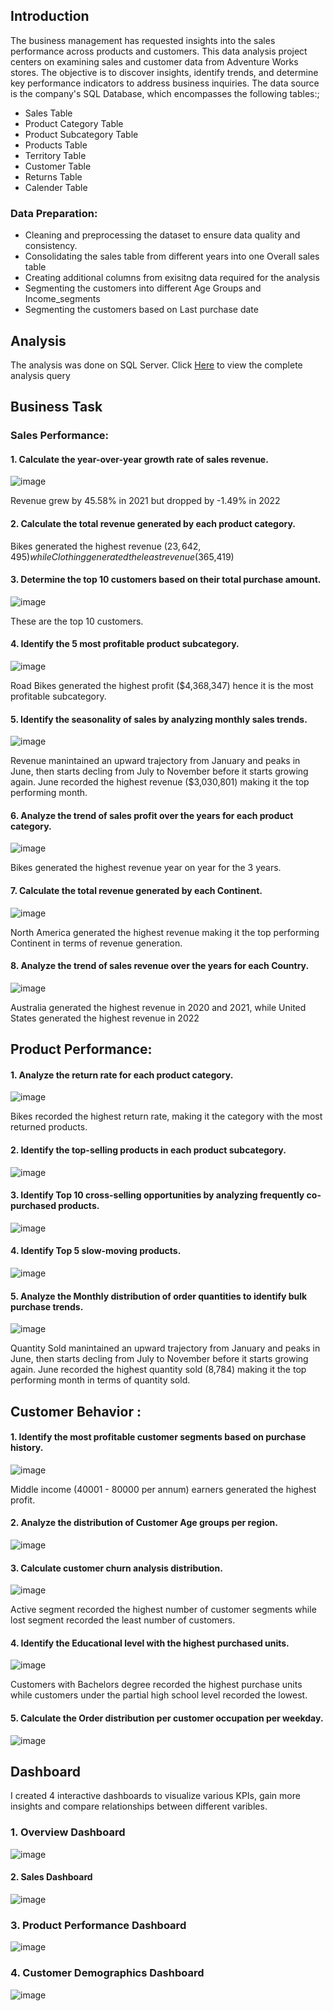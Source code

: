 
## Introduction

The business management has requested insights into the sales performance across products and customers. This data analysis project centers on examining sales and customer data from Adventure Works stores. The objective is to discover insights, identify trends, and determine key performance indicators to address business inquiries. The data source is the company's SQL Database, which encompasses the following tables:;

- Sales Table
- Product Category Table
- Product Subcategory Table
- Products Table
- Territory Table
- Customer Table
- Returns Table
- Calender Table

### Data Preparation:

- Cleaning and preprocessing the dataset to ensure data quality and consistency.
- Consolidating the sales table from different years into one Overall sales table
- Creating additional columns from exisitng data required for the analysis
- Segmenting the customers into different Age Groups and Income_segments
- Segmenting the customers based on Last purchase date

## Analysis
The analysis was done on SQL Server. Click [Here](https://github.com/Ernest-30/Adworks-Business-Tasks/blob/main/Adventure_works_task_query.sql) to view the complete analysis query

## Business Task

### Sales Performance:

#### 1.	Calculate the year-over-year growth rate of sales revenue.

![image](https://github.com/Ernest-30/Adworks-Business-Tasks/assets/123366282/955b040c-4ecc-444a-8174-32a5832e7a1c)

   Revenue grew by 45.58% in 2021 but dropped by -1.49% in 2022

   
#### 2.	Calculate the total revenue generated by each product category.


Bikes generated the highest revenue ($23,642,495) while Clothing generated the least revenue ($365,419)



#### 3.	Determine the top 10 customers based on their total purchase amount.

   ![image](https://github.com/Ernest-30/Adworks-Business-Tasks/assets/123366282/b2e265b3-4ed5-4837-ad45-6cceea8dc2ca)

These are the top 10 customers.


#### 4.	Identify the 5 most profitable product subcategory.

![image](https://github.com/Ernest-30/Adworks-Business-Tasks/assets/123366282/0a12dafa-14e6-4631-b9f4-a093b608b487)

Road Bikes generated the highest profit ($4,368,347) hence it is the most profitable subcategory.



#### 5.	Identify the seasonality of sales by analyzing monthly sales trends.

![image](https://github.com/Ernest-30/Adworks-Business-Tasks/assets/123366282/8e3472aa-006a-4a27-964f-484cbc72f45b)

Revenue manintained an upward trajectory from January and peaks in June, then starts decling from July to November before it starts growing again. June recorded the highest revenue ($3,030,801)
making it the top performing month.



#### 6.	Analyze the trend of sales profit over the years for each product category.

![image](https://github.com/Ernest-30/Adworks-Business-Tasks/assets/123366282/b7bf203d-35d1-4c72-b16b-591bc972c044)

 Bikes generated the highest revenue year on year for the 3 years.


 
#### 7.	Calculate the total revenue generated by each Continent.

![image](https://github.com/Ernest-30/Adworks-Business-Tasks/assets/123366282/9575bb54-1f12-4338-abe4-768ced164a14)

   North America generated the highest revenue making it the top performing Continent in terms of revenue generation.
   

 
#### 8.	Analyze the trend of sales revenue over the years for each Country.

![image](https://github.com/Ernest-30/Adworks-Business-Tasks/assets/123366282/395a70f0-c644-4312-a393-fa8260d47136)


  Australia generated the highest revenue in 2020 and 2021, while United States generated the highest revenue in 2022  



## Product Performance:

#### 1.	Analyze the return rate for each product category.

![image](https://github.com/Ernest-30/Adworks-Business-Tasks/assets/123366282/84673a55-fcf8-4b10-a88c-1a05901e7240)

Bikes recorded the highest return rate, making it the category with the most returned products.



#### 2. Identify the top-selling products in each product subcategory.

   ![image](https://github.com/Ernest-30/Adworks-Business-Tasks/assets/123366282/49bb7b7b-4c5d-41ae-a7fc-c3cf7fa0d543)



#### 3.	Identify Top 10 cross-selling opportunities by analyzing frequently co-purchased products.

![image](https://github.com/Ernest-30/Adworks-Business-Tasks/assets/123366282/993527c7-14e7-4572-ac7b-71763790beea)


   
#### 4.	Identify Top 5 slow-moving products.

![image](https://github.com/Ernest-30/Adworks-Business-Tasks/assets/123366282/dbcb56eb-f020-401a-9cf1-14547b3d1694)


   
#### 5.	Analyze the Monthly distribution of order quantities to identify bulk purchase trends.

![image](https://github.com/Ernest-30/Adworks-Business-Tasks/assets/123366282/c1d6988e-e79b-4af2-bc55-58a3f0595616)

Quantity Sold manintained an upward trajectory from January and peaks in June, then starts decling from July to November before it starts growing again. June recorded the highest quantity sold (8,784)
making it the top performing month in terms of quantity sold.



## Customer Behavior :

#### 1.	Identify the most profitable customer segments based on purchase history.

![image](https://github.com/Ernest-30/Adworks-Business-Tasks/assets/123366282/ec138d75-7caa-4359-87c5-8f2708d70080)

Middle income (40001 - 80000 per annum) earners generated the highest profit. 



#### 2.	Analyze the distribution of Customer Age groups per region.

![image](https://github.com/Ernest-30/Adworks-Business-Tasks/assets/123366282/68d23e3d-f5af-46b2-83c6-c44bfa10aabe)



#### 3.	Calculate customer churn analysis distribution.

![image](https://github.com/Ernest-30/Adworks-Business-Tasks/assets/123366282/0195bdbc-0fa6-4751-81f9-a8d623405872)

   Active segment recorded the highest number of customer segments while lost segment recorded the least number of customers.



#### 4.	Identify the Educational level with the highest purchased units.

   ![image](https://github.com/Ernest-30/Adworks-Business-Tasks/assets/123366282/590ed8dc-ab4f-402e-a6a5-e6c4b8ca35df)

   Customers with Bachelors degree recorded the highest purchase units while customers under the partial high school level recorded the lowest.



#### 5.	Calculate the Order distribution per customer occupation per weekday.

   ![image](https://github.com/Ernest-30/Adworks-Business-Tasks/assets/123366282/35730321-2c61-488c-a4b7-4591e89f0561)




## Dashboard

I created 4 interactive dashboards to visualize various KPIs, gain more insights and compare relationships between different varibles.

### 1. Overview Dashboard

![image](https://github.com/Ernest-30/Adworks-Business-Tasks/assets/123366282/10bebbcf-2448-4222-9e42-8896e20c0907)


#### 2. Sales Dashboard

![image](https://github.com/Ernest-30/Adworks-Business-Tasks/assets/123366282/ebc7c9b4-2395-4cb9-abd8-350425dcea26)


### 3. Product Performance Dashboard

![image](https://github.com/Ernest-30/Adworks-Business-Tasks/assets/123366282/6b6fbe81-f81e-45a6-8dd1-a715895f2d38)


### 4. Customer Demographics Dashboard

![image](https://github.com/Ernest-30/Adworks-Business-Tasks/assets/123366282/01d99134-e7bf-4b7c-9d99-ed2b20abd978)



